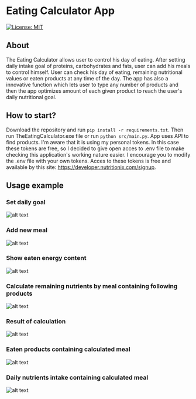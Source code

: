 # Eating Calculator App
[![License: MIT](https://img.shields.io/badge/License-MIT-yellow.svg)](https://opensource.org/licenses/MIT) 

## About
The Eating Calculator allows user to control his day of eating. After setting daily intake goal of proteins, carbohydrates and fats, user can add his meals to control himself. User can check his day of eating, remaining nutritional values or eaten products at any time of the day. 
The app has also a innovative function which lets user to type any number of products and then the app optimizes amount of each given product to reach the user's daily nutritional goal.

## How to start?
Download the repository and run `pip install -r requirements.txt`. Then run TheEatingCalculator.exe file or run `python src/main.py`.
App uses API to find products. I'm aware that it is using my personal tokens. In this case these tokens are free, so I decided to give open acces to .env file to make checking this application's working nature easier. 
I encourage you to modify the .env file with your own tokens. Acces to these tokens is free and available by this site: https://developer.nutritionix.com/signup.

## Usage example
### Set daily goal
![alt text](https://github.com/milosz-k/Eating-Calculator-App/blob/master/doc/Set.PNG)

### Add new meal
![alt text](https://github.com/milosz-k/Eating-Calculator-App/blob/master/doc/Add.PNG)

### Show eaten energy content
![alt text](https://github.com/milosz-k/Eating-Calculator-App/blob/master/doc/Energy.PNG)

### Calculate remaining nutrients by meal containing following products
![alt text](https://github.com/milosz-k/Eating-Calculator-App/blob/master/doc/Solver.PNG)

### Result of calculation
![alt text](https://github.com/milosz-k/Eating-Calculator-App/blob/master/doc/SolverResult.PNG)

### Eaten products containing calculated meal
![alt text](https://github.com/milosz-k/Eating-Calculator-App/blob/master/doc/ProductsAfterSolver.PNG)

### Daily nutrients intake containing calculated meal
![alt text](https://github.com/milosz-k/Eating-Calculator-App/blob/master/doc/NutrientsAfterSolver.PNG)
